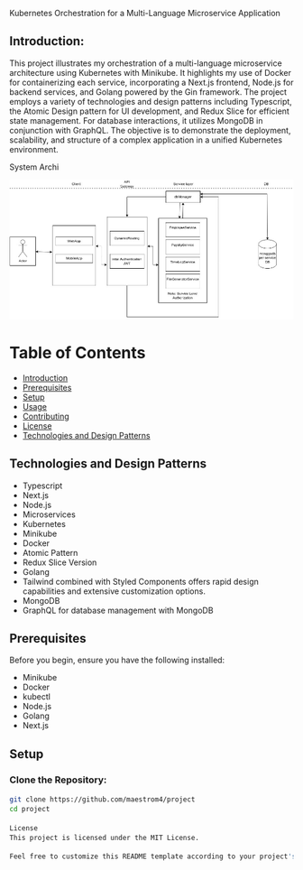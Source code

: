 Kubernetes Orchestration for a Multi-Language Microservice Application

## Introduction:
This project illustrates my orchestration of a multi-language microservice architecture using Kubernetes with Minikube. It highlights my use of Docker for containerizing each service, incorporating a Next.js frontend, Node.js for backend services, and Golang powered by the Gin framework. The project employs a variety of technologies and design patterns including Typescript, the Atomic Design pattern for UI development, and Redux Slice for efficient state management. For database interactions, it utilizes MongoDB in conjunction with GraphQL. The objective is to demonstrate the deployment, scalability, and structure of a complex application in a unified Kubernetes environment.


System Archi


![GitHub Logo](https://github.com/maestrom4/Bundy-management-microservice/blob/develop/bundyRevamp.jpg?raw=true)


# Table of Contents
- [Introduction](#introduction)
- [Prerequisites](#prerequisites)
- [Setup](#setup)
- [Usage](#usage)
- [Contributing](#contributing)
- [License](#license)
- [Technologies and Design Patterns](#technologies-and-design-patterns)

## Technologies and Design Patterns
- Typescript
- Next.js
- Node.js
- Microservices
- Kubernetes
- Minikube
- Docker
- Atomic Pattern
- Redux Slice Version
- Golang
- Tailwind combined with Styled Components offers rapid design capabilities and extensive customization options.
- MongoDB
- GraphQL for database management with MongoDB

## Prerequisites
Before you begin, ensure you have the following installed:
- Minikube
- Docker
- kubectl
- Node.js
- Golang
- Next.js

## Setup
### Clone the Repository:
```bash
git clone https://github.com/maestrom4/project
cd project

License
This project is licensed under the MIT License.

Feel free to customize this README template according to your project's specific requirements and details.
